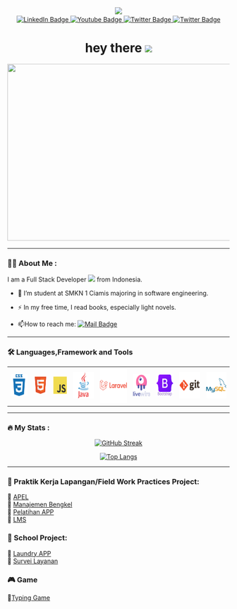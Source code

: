 <div id="header" align="center">
  <img src="https://avatars.githubusercontent.com/u/90590677?v=4" width="100"/>
  <div id="badges">
    <a href="https://www.linkedin.com/in/satya-n-r-962564293/">
      <img src="https://img.shields.io/badge/LinkedIn-blue?style=for-the-badge&logo=linkedin&logoColor=white" alt="LinkedIn Badge"/>
    </a>
    <a href="https://www.facebook.com/profile.php?id=100010694021366">
      <img src="https://img.shields.io/badge/Facebook-blue?style=for-the-badge&logo=facebook&logoColor=white" alt="Youtube Badge"/>
    </a>
    <a href="https://twitter.com/Satya14368226">
      <img src="https://img.shields.io/badge/Twitter-blue?style=for-the-badge&logo=twitter&logoColor=white" alt="Twitter Badge"/>
    </a>
    <a href="https://www.instagram.com/satya.dairenji">
      <img src="https://img.shields.io/badge/Instagram-red?style=for-the-badge&logo=instagram&logoColor=white" alt="Twitter Badge"/>
    </a>
  </div>
  <h1>
    hey there
    <img src="https://media.giphy.com/media/hvRJCLFzcasrR4ia7z/giphy.gif" width="30px"/>
  </h1>
  
  <img src="https://media.giphy.com/media/v1.Y2lkPTc5MGI3NjExdzdrNGRzeHd5bDA2czNiN2k1c25wZGFzZ3h4ZWdhMXJscnQ1dmpmaCZlcD12MV9pbnRlcm5hbF9naWZfYnlfaWQmY3Q9Zw/SWoSkN6DxTszqIKEqv/giphy.gif" width="600" height="400"/>
</div>

---

### :man_technologist: About Me :
I am a Full Stack Developer <img src="https://media.giphy.com/media/WUlplcMpOCEmTGBtBW/giphy.gif" width="30"> from Indonesia.
- :telescope: I’m student at SMKN 1 Ciamis majoring in software engineering.

- :zap: In my free time, I read books, especially light novels.

- :mailbox:How to reach me: [![Mail Badge](https://img.shields.io/badge/-satyanr84-blue?style=flat&logo=Gmail&logoColor=white)](mailto:satyanr84@gmail.com)

---

### :hammer_and_wrench: Languages,Framework and Tools 

<div align="center">
  <table style="border: none;">
    <tr>
      <td align="center">
        <img src="https://github.com/devicons/devicon/blob/master/icons/css3/css3-plain-wordmark.svg"  title="CSS3" alt="CSS" width="50" height="50"/>
      </td>
      <td align="center">
        <img src="https://github.com/devicons/devicon/blob/master/icons/html5/html5-original.svg" title="HTML5" alt="HTML" width="40" height="40"/>
      </td>
      <td align="center">
        <img src="https://github.com/devicons/devicon/blob/master/icons/javascript/javascript-original.svg" title="JavaScript" alt="JavaScript" width="40" height="40"/>
      </td>
      <td align="center">
        <img src="https://github.com/devicons/devicon/blob/master/icons/java/java-original-wordmark.svg" title="Java"  alt="Java" width="60" height="60"/>
      </td>
      <td align="center">
        <img src="https://github.com/devicons/devicon/blob/master/icons/laravel/laravel-original-wordmark.svg" title="Laravel"  alt="Laravel" width="80" height="80"/>
      </td>
      <td align="center">
        <img src="https://github.com/devicons/devicon/blob/master/icons/livewire/livewire-original-wordmark.svg" title="Livewire"  alt="Livewire" width="50" height="50"/>
      </td>
      <td align="center">
        <img src="https://github.com/devicons/devicon/blob/master/icons/bootstrap/bootstrap-original-wordmark.svg" title="Bootstrap"  alt="Bootstrap" width="50" height="50"/>
      </td>
      <td align="center">
        <img src="https://github.com/devicons/devicon/blob/master/icons/git/git-original-wordmark.svg" title="Git" alt="Git" width="60" height="60"/>
      </td>
      <td align="center">
        <img src="https://github.com/devicons/devicon/blob/master/icons/mysql/mysql-original-wordmark.svg" title="MySQL"  alt="MySQL" width="60" height="60"/>
      </td>
    </tr>
  </table>
</div>


---

### :fire: My Stats :
<div align="center">
  
<a href="https://git.io/streak-stats"><img src="https://github-readme-streak-stats.herokuapp.com?user=Satyanr&theme=transparent&mode=weekly&card_width=500" alt="GitHub Streak" /></a><br>

[![Top Langs](https://github-readme-stats.vercel.app/api/top-langs/?username=Satyanr&layout=compact&theme=vision-friendly-light)](https://github.com/anuraghazra/github-readme-stats)

</div>

---

### 📑 Praktik Kerja Lapangan/Field Work Practices Project:
🔖 [APEL](https://pengaduan.kejuruan.id/) <br>
🔖 [Manajemen Bengkel](https://bengkel.kejuruan.id/)<br>
🔖 [Pelatihan APP](https://github.com/Satyanr/pelatihan_app)<br>
🔖 [LMS](https://github.com/Satyanr/latihan_lms)<br>


### 📑 School Project:
🔖 [Laundry APP](https://github.com/Satyanr/laundry_app) <br>
🔖 [Survei Layanan](https://github.com/Satyanr/survei_layanan_smea.git) <br>

### 🎮 Game
🔖[Typing Game](https://satyanr.github.io/typing-game/) <br>


